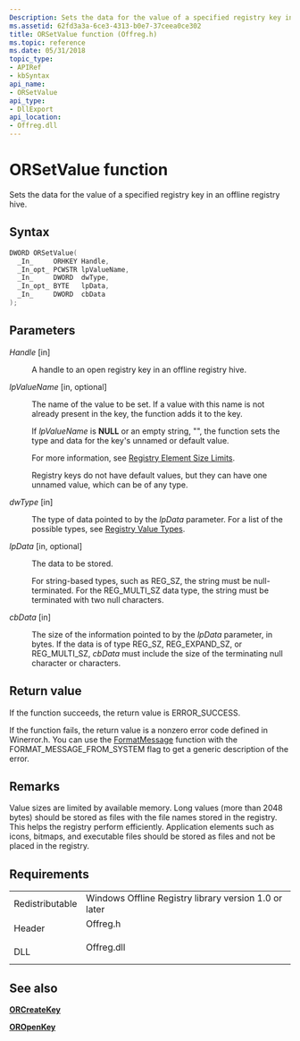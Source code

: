 ```yaml
---
Description: Sets the data for the value of a specified registry key in an offline registry hive.
ms.assetid: 62fd3a3a-6ce3-4313-b0e7-37ceea0ce302
title: ORSetValue function (Offreg.h)
ms.topic: reference
ms.date: 05/31/2018
topic_type: 
- APIRef
- kbSyntax
api_name: 
- ORSetValue
api_type: 
- DllExport
api_location: 
- Offreg.dll
---
```


# ORSetValue function

Sets the data for the value of a specified registry key in an offline registry hive.

## Syntax


```C++
DWORD ORSetValue(
  _In_     ORHKEY Handle,
  _In_opt_ PCWSTR lpValueName,
  _In_     DWORD  dwType,
  _In_opt_ BYTE   lpData,
  _In_     DWORD  cbData
);
```



## Parameters

<dl> <dt>

*Handle* \[in\]
</dt> <dd>

A handle to an open registry key in an offline registry hive.

</dd> <dt>

*lpValueName* \[in, optional\]
</dt> <dd>

The name of the value to be set. If a value with this name is not already present in the key, the function adds it to the key.

If *lpValueName* is **NULL** or an empty string, "", the function sets the type and data for the key's unnamed or default value.

For more information, see [Registry Element Size Limits](../sysinfo/registry-element-size-limits.md).

Registry keys do not have default values, but they can have one unnamed value, which can be of any type.

</dd> <dt>

*dwType* \[in\]
</dt> <dd>

The type of data pointed to by the *lpData* parameter. For a list of the possible types, see [Registry Value Types](../sysinfo/registry-value-types.md).

</dd> <dt>

*lpData* \[in, optional\]
</dt> <dd>

The data to be stored.

For string-based types, such as REG\_SZ, the string must be null-terminated. For the REG\_MULTI\_SZ data type, the string must be terminated with two null characters.

</dd> <dt>

*cbData* \[in\]
</dt> <dd>

The size of the information pointed to by the *lpData* parameter, in bytes. If the data is of type REG\_SZ, REG\_EXPAND\_SZ, or REG\_MULTI\_SZ, *cbData* must include the size of the terminating null character or characters.

</dd> </dl>

## Return value

If the function succeeds, the return value is ERROR\_SUCCESS.

If the function fails, the return value is a nonzero error code defined in Winerror.h. You can use the [FormatMessage](/windows/win32/api/winbase/nf-winbase-formatmessage) function with the FORMAT\_MESSAGE\_FROM\_SYSTEM flag to get a generic description of the error.

## Remarks

Value sizes are limited by available memory. Long values (more than 2048 bytes) should be stored as files with the file names stored in the registry. This helps the registry perform efficiently. Application elements such as icons, bitmaps, and executable files should be stored as files and not be placed in the registry.

## Requirements



|                            |                                                                                       |
|----------------------------|---------------------------------------------------------------------------------------|
| Redistributable<br/> | Windows Offline Registry library version 1.0 or later<br/>                      |
| Header<br/>          | <dl> <dt>Offreg.h</dt> </dl>   |
| DLL<br/>             | <dl> <dt>Offreg.dll</dt> </dl> |



## See also

<dl> <dt>

[**ORCreateKey**](orcreatekey.md)
</dt> <dt>

[**OROpenKey**](oropenkey.md)
</dt> </dl>

 

 
